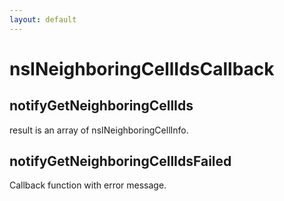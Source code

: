 ```yaml
---
layout: default
---
```


# nsINeighboringCellIdsCallback #

## notifyGetNeighboringCellIds ##

result is an array of nsINeighboringCellInfo.


## notifyGetNeighboringCellIdsFailed ##

Callback function with error message.

